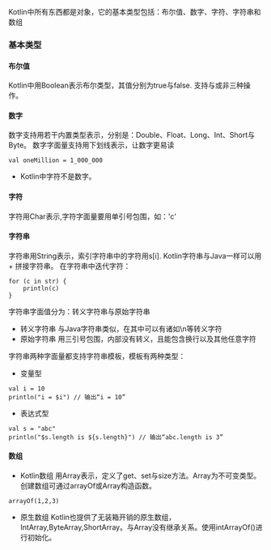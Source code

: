 
Kotlin中所有东西都是对象，它的基本类型包括：布尔值、数字、字符、字符串和数组

### 基本类型
#### 布尔值
Kotlin中用Boolean表示布尔类型，其值分别为true与false.
支持与或非三种操作。

#### 数字
数字支持用若干内置类型表示，分别是：Double、Float、Long、Int、Short与Byte。
数字字面量支持用下划线表示，让数字更易读
```
val oneMillion = 1_000_000
```
* Kotlin中字符不是数字。

#### 字符
字符用Char表示,字符字面量要用单引号包围，如：'c'

#### 字符串
字符串用String表示，索引字符串中的字符用s[i]. Kotlin字符串与Java一样可以用 + 拼接字符串。
在字符串中迭代字符：
```
for (c in str) {
    println(c)
}
```

字符串字面值分为：转义字符串与原始字符串
* 转义字符串
与Java字符串类似，在其中可以有诸如\n等转义字符
* 原始字符串
用三引号包围，内部没有转义，且能包含换行以及其他任意字符

字符串两种字面量都支持字符串模板，模板有两种类型：
* 变量型
```
val i = 10
println("i = $i") // 输出“i = 10”
```
* 表达式型
```
val s = "abc"
println("$s.length is ${s.length}") // 输出“abc.length is 3”
```

#### 数组
* Kotlin数组
用Array表示，定义了get、set与size方法。Array为不可变类型。
创建数组可通过arrayOf或Array构造函数。
```
arrayOf(1,2,3)
```
* 原生数组
Kotlin也提供了无装箱开销的原生数组，IntArray,ByteArray,ShortArray。与Array没有继承关系。使用intArrayOf()进行初始化。

